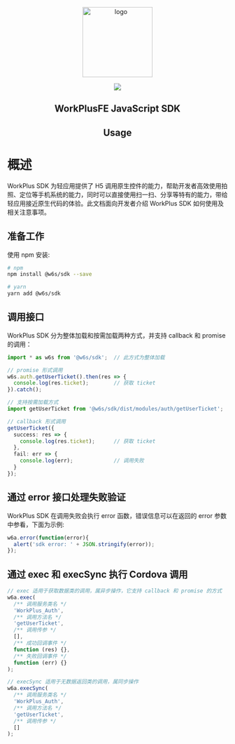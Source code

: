 <p align="center">
  <a href="https://workplusfe.github.io/sdk.js/" target="_blank">
    <img width="160" src="https://github.com/WorkPlusFE/sdk.js/blob/master/design/sdk-logo@2x.png?raw=true" alt="logo">
  </a>
</p>

<p align="center">
  <img src="https://travis-ci.org/WorkPlusFE/sdk.js.svg?branch=master">
</p>

<h2 align="center">WorkPlusFE JavaScript SDK</h2>

<h2 align="center">Usage</h2>

# 概述

WorkPlus SDK 为轻应用提供了 H5 调用原生控件的能力，帮助开发者高效使用拍照、定位等手机系统的能力，同时可以直接使用扫一扫、分享等特有的能力，带给轻应用接近原生代码的体验。此文档面向开发者介绍 WorkPlus
SDK 如何使用及相关注意事项。

## 准备工作

使用 npm 安装:

```sh
# npm
npm install @w6s/sdk --save

# yarn
yarn add @w6s/sdk
```

## 调用接口

WorkPlus SDK 分为整体加载和按需加载两种方式，并支持 callback 和 promise 的调用：

```ts
import * as w6s from '@w6s/sdk';  // 此方式为整体加载

// promise 形式调用
w6s.auth.getUserTicket().then(res => {
  console.log(res.ticket);        // 获取 ticket
}).catch();

// 支持按需加载方式
import getUserTicket from '@w6s/sdk/dist/modules/auth/getUserTicket';

// callback 形式调用
getUserTicket({
  success: res => {
    console.log(res.ticket);      // 获取 ticket
  },
  fail: err => {
    console.log(err);             // 调用失败
  }
});
```

## 通过 error 接口处理失败验证

WorkPlus SDK 在调用失败会执行 error 函数，错误信息可以在返回的 error 参数中参看，下面为示例:

```ts
w6a.error(function(error){
  alert('sdk error: ' + JSON.stringify(error));
});
```

## 通过 exec 和 execSync 执行 Cordova 调用

```ts
// exec 适用于获取数据类的调用，属异步操作，它支持 callback 和 promise 的方式
w6a.exec(
  /** 调用服务类名 */
  'WorkPlus_Auth',
  /** 调用方法名 */
  'getUserTicket',
  /** 调用传参 */
  [],
  /** 成功回调事件 */
  function (res) {},
  /** 失败回调事件 */
  function (err) {}
);

// execSync 适用于无数据返回类的调用，属同步操作
w6a.execSync(
  /** 调用服务类名 */
  'WorkPlus_Auth',
  /** 调用方法名 */
  'getUserTicket',
  /** 调用传参 */
  []
);
```
